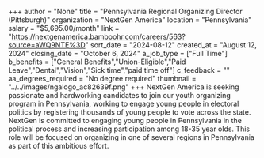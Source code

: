 +++
author = "None"
title = "Pennsylvania Regional Organizing Director (Pittsburgh)"
organization = "NextGen America"
location = "Pennsylvania"
salary = "$5,695.00/month"
link = "https://nextgenamerica.bamboohr.com/careers/563?source=aWQ9NTE%3D"
sort_date = "2024-08-12"
created_at = "August 12, 2024"
closing_date = "October 6, 2024"
a_job_type = ["Full Time"]
b_benefits = ["General Benefits","Union-Eligible","Paid Leave","Dental","Vision","Sick time","paid time off"]
c_feedback = ""
aa_degrees_required = "No degree required"
thumbnail = "../../images/ngalogo_ac82639f.png"
+++
NextGen America is seeking passionate and hardworking candidates to join our youth organizing program in Pennsylvania, working to engage young people in electoral politics by registering thousands of young people to vote across the state. NextGen is committed to engaging young people in Pennsylvania in the political process and increasing participation among 18-35 year olds. This role will be focused on organizing in one of several regions in Pennsylvania as part of this ambitious effort. 